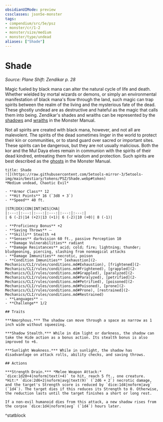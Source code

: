 ```yaml
---
obsidianUIMode: preview
cssclasses: json5e-monster
tags:
- compendium/src/5e/psz
- monster/cr/1-2
- monster/size/medium
- monster/type/undead
aliases: ["Shade"]
---
```

# Shade
*Source: Plane Shift: Zendikar p. 28*  

Magic fueled by black mana can alter the natural cycle of life and death. Whether wielded by mortal wizards or demons, or simply an environmental manifestation of black mana's flow through the land, such magic can trap spirits between the realm of the living and the mysterious fate of the dead. These ghostly undead are as destructive and hateful as the magic that calls them into being. Zendikar's shades and wraiths can be represented by the [shadows](2-Mechanics/CLI/bestiary/undead/shadow.md) and [wraiths](2-Mechanics/CLI/bestiary/undead/wraith.md) in the Monster Manual.

Not all spirits are created with black mana, however, and not all are malevolent. The spirits of the dead sometimes linger in the world to protect their kin or communities, or to stand guard over sacred or important sites. These spirits can be dangerous, but they are not usually malicious. Both the kor and the Mul Daya elves remain in communion with the spirits of their dead kindred, entreating them for wisdom and protection. Such spirits are best described as the [ghosts](2-Mechanics/CLI/bestiary/undead/ghost.md) in the Monster Manual.

```ad-statblock
title: Shade
![](https://raw.githubusercontent.com/5etools-mirror-3/5etools-img/main/bestiary/tokens/PSZ/Shade.webp#token)
*Medium undead, Chaotic Evil*

- **Armor Class** 12
- **Hit Points** 16 (`3d8 + 3`)
- **Speed** 40 ft.

|STR|DEX|CON|INT|WIS|CHA|
|:---:|:---:|:---:|:---:|:---:|:---:|
| 6 (-2)|14 (+2)|13 (+1)| 6 (-2)|10 (+0)| 8 (-1)|

- **Proficiency Bonus** +2
- **Saving Throws** ⏤
- **Skills** Stealth +4
- **Senses** darkvision 60 ft., passive Perception 10
- **Damage Vulnerabilities** radiant
- **Damage Resistances** acid; cold; fire; lightning; thunder; bludgeoning, piercing, slashing from nonmagical attacks
- **Damage Immunities** necrotic, poison
- **Condition Immunities** [exhaustion](2-Mechanics/CLI/rules/conditions.md#Exhaustion), [frightened](2-Mechanics/CLI/rules/conditions.md#Frightened), [grappled](2-Mechanics/CLI/rules/conditions.md#Grappled), [paralyzed](2-Mechanics/CLI/rules/conditions.md#Paralyzed), [petrified](2-Mechanics/CLI/rules/conditions.md#Petrified), [poisoned](2-Mechanics/CLI/rules/conditions.md#Poisoned), [prone](2-Mechanics/CLI/rules/conditions.md#Prone), [restrained](2-Mechanics/CLI/rules/conditions.md#Restrained)
- **Languages** —
- **Challenge** 1/2

## Traits

***Amorphous.*** The shadow can move through a space as narrow as 1 inch wide without squeezing.

***Shadow Stealth.*** While in dim light or darkness, the shadow can take the Hide action as a bonus action. Its stealth bonus is also improved to +6.

***Sunlight Weakness.*** While in sunlight, the shadow has disadvantage on attack rolls, ability checks, and saving throws.

## Actions

***Strength Drain.*** *Melee Weapon Attack:* `dice:1d20+4|noform|text(+4)` to hit, reach 5 ft., one creature. *Hit:* `dice:2d6+2|noform|avg|text(9)` (`2d6 + 2`) necrotic damage, and the target's Strength score is reduced by `dice:1d4|noform|avg` (`1d4`). The target dies if this reduces its Strength to 0. Otherwise, the reduction lasts until the target finishes a short or long rest.

If a non-evil humanoid dies from this attack, a new shadow rises from the corpse `dice:1d4|noform|avg` (`1d4`) hours later.
```
^statblock